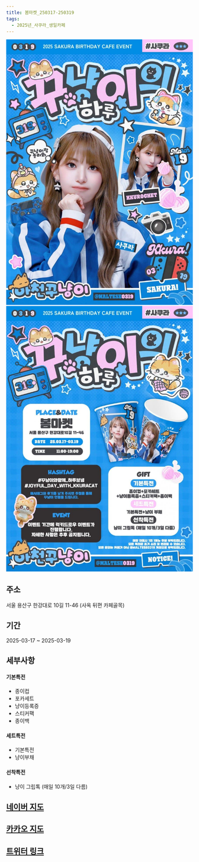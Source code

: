 ```yaml
---
title: 봄마켓_250317-250319
tags:
  - 2025년_사쿠라_생일카페
---
```


<img src="/assets/1740565330 (1).jpg"/>
<img src="/assets/1741091439 (1).jpg"/>

## 주소
서울 용산구 한강대로 10길 11-46
(사옥 뒤편 카페골목)

## 기간
2025-03-17 ~ 2025-03-19

## 세부사항
#### 기본특전
- 종이컵
- 포카세트
- 냥이등록증
- 스티커팩
- 종이백

#### 세트특전
- 기본특전
- 냥이부채

#### 선착특전
- 냥이 그립톡 (매일 10개/3일 다름)


## [네이버 지도](https://naver.me/57VF1v1U)
## [카카오 지도](https://place.map.kakao.com/1930772908)
## [트위터 링크](https://x.com/maltese0319/status/1888568331126653071?s=46&t=osY4jEHeYA8cS9G5drBmkA)
